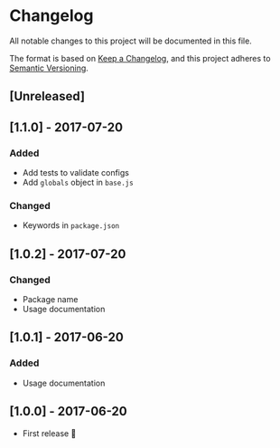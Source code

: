 # Changelog

All notable changes to this project will be documented in this file.

The format is based on [Keep a Changelog](https://keepachangelog.com/en/1.0.0/), and this project adheres
to [Semantic Versioning](https://semver.org/spec/v2.0.0.html).

## [Unreleased]

## [1.1.0] - 2017-07-20
### Added
- Add tests to validate configs
- Add `globals` object in `base.js`

### Changed
- Keywords in `package.json`

## [1.0.2] - 2017-07-20
### Changed
- Package name
- Usage documentation

## [1.0.1] - 2017-06-20
### Added
- Usage documentation

## [1.0.0] - 2017-06-20
- First release 🚀
